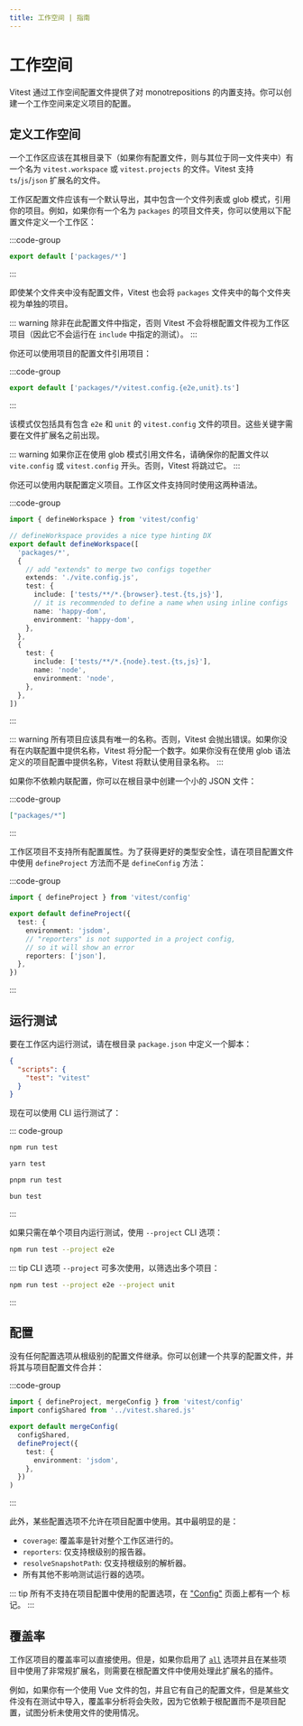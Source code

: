 ```yaml
---
title: 工作空间 | 指南
---
```


# 工作空间

Vitest 通过工作空间配置文件提供了对 monotrepositions 的内置支持。你可以创建一个工作空间来定义项目的配置。

## 定义工作空间

一个工作区应该在其根目录下（如果你有配置文件，则与其位于同一文件夹中）有一个名为 `vitest.workspace` 或 `vitest.projects` 的文件。Vitest 支持 `ts`/`js`/`json` 扩展名的文件。

工作区配置文件应该有一个默认导出，其中包含一个文件列表或 glob 模式，引用你的项目。例如，如果你有一个名为 `packages` 的项目文件夹，你可以使用以下配置文件定义一个工作区：

:::code-group

```ts [vitest.workspace.ts]
export default ['packages/*']
```

:::

即使某个文件夹中没有配置文件，Vitest 也会将 `packages` 文件夹中的每个文件夹视为单独的项目。

::: warning
除非在此配置文件中指定，否则 Vitest 不会将根配置文件视为工作区项目（因此它不会运行在 `include` 中指定的测试）。
:::

你还可以使用项目的配置文件引用项目：

:::code-group

```ts [vitest.workspace.ts]
export default ['packages/*/vitest.config.{e2e,unit}.ts']
```

:::

该模式仅包括具有包含 `e2e` 和 `unit` 的 `vitest.config` 文件的项目。这些关键字需要在文件扩展名之前出现。

::: warning
如果你正在使用 glob 模式引用文件名，请确保你的配置文件以 `vite.config` 或 `vitest.config` 开头。否则，Vitest 将跳过它。
:::

你还可以使用内联配置定义项目。工作区文件支持同时使用这两种语法。

:::code-group

```ts [vitest.workspace.ts]
import { defineWorkspace } from 'vitest/config'

// defineWorkspace provides a nice type hinting DX
export default defineWorkspace([
  'packages/*',
  {
    // add "extends" to merge two configs together
    extends: './vite.config.js',
    test: {
      include: ['tests/**/*.{browser}.test.{ts,js}'],
      // it is recommended to define a name when using inline configs
      name: 'happy-dom',
      environment: 'happy-dom',
    },
  },
  {
    test: {
      include: ['tests/**/*.{node}.test.{ts,js}'],
      name: 'node',
      environment: 'node',
    },
  },
])
```

:::

::: warning
所有项目应该具有唯一的名称。否则，Vitest 会抛出错误。如果你没有在内联配置中提供名称，Vitest 将分配一个数字。如果你没有在使用 glob 语法定义的项目配置中提供名称，Vitest 将默认使用目录名称。
:::

如果你不依赖内联配置，你可以在根目录中创建一个小的 JSON 文件：

:::code-group

```json [vitest.workspace.json]
["packages/*"]
```

:::

工作区项目不支持所有配置属性。为了获得更好的类型安全性，请在项目配置文件中使用 `defineProject` 方法而不是 `defineConfig` 方法：

:::code-group

```ts [packages/a/vitest.config.ts]
import { defineProject } from 'vitest/config'

export default defineProject({
  test: {
    environment: 'jsdom',
    // "reporters" is not supported in a project config,
    // so it will show an error
    reporters: ['json'],
  },
})
```

:::

## 运行测试

要在工作区内运行测试，请在根目录 `package.json` 中定义一个脚本：

```json
{
  "scripts": {
    "test": "vitest"
  }
}
```

现在可以使用 CLI 运行测试了：

::: code-group

```bash [npm]
npm run test
```

```bash [yarn]
yarn test
```

```bash [pnpm]
pnpm run test
```

```bash [bun]
bun test
```

:::

如果只需在单个项目内运行测试，使用 `--project` CLI 选项：

```bash
npm run test --project e2e
```

::: tip
CLI 选项 `--project` 可多次使用，以筛选出多个项目：

```bash
npm run test --project e2e --project unit
```

:::

## 配置

没有任何配置选项从根级别的配置文件继承。你可以创建一个共享的配置文件，并将其与项目配置文件合并：

:::code-group

```ts [packages/a/vitest.config.ts]
import { defineProject, mergeConfig } from 'vitest/config'
import configShared from '../vitest.shared.js'

export default mergeConfig(
  configShared,
  defineProject({
    test: {
      environment: 'jsdom',
    },
  })
)
```

:::

此外，某些配置选项不允许在项目配置中使用。其中最明显的是：

- `coverage`: 覆盖率是针对整个工作区进行的。
- `reporters`: 仅支持根级别的报告器。
- `resolveSnapshotPath`: 仅支持根级别的解析器。
- 所有其他不影响测试运行器的选项。

::: tip
所有不支持在项目配置中使用的配置选项，在 ["Config"](/config/) 页面上都有一个 <NonProjectOption /> 标记。
:::

## 覆盖率

工作区项目的覆盖率可以直接使用。但是，如果你启用了 [`all`](/config/#coverage-all) 选项并且在某些项目中使用了非常规扩展名，则需要在根配置文件中使用处理此扩展名的插件。

例如，如果你有一个使用 Vue 文件的包，并且它有自己的配置文件，但是某些文件没有在测试中导入，覆盖率分析将会失败，因为它依赖于根配置而不是项目配置，试图分析未使用文件的使用情况。
